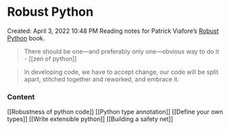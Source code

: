 # Robust Python
Created: April 3, 2022 10:48 PM
Reading notes for Patrick Viafore’s [Robust Python](https://www.oreilly.com/library/view/robust-python/9781098100650/) book.

> There should be one—and preferably only one—obvious way to do it
>\- [[zen of python]]

>In developing code, we have to accept change, our code will be split apart, stitched together and reworked, and embrace it.

### Content
[[Robustness of python code]]
[[Python type annotation]]
[[Define your own types]]
[[Write extensible python]]
[[Building a safety net]]